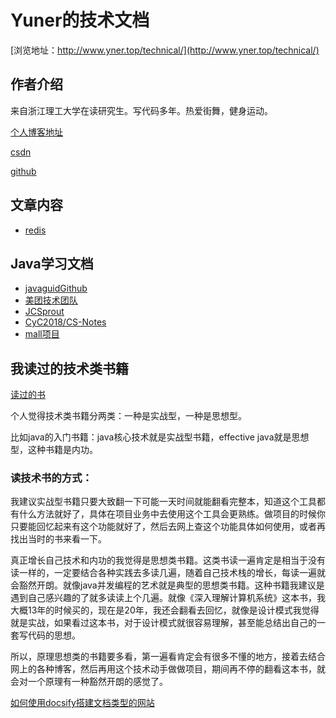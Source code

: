 # Yuner的技术文档

[浏览地址：http://www.yner.top/technical/](http://www.yner.top/technical/)


## 作者介绍
来自浙江理工大学在读研究生。写代码多年。热爱街舞，健身运动。

[个人博客地址](http://www.yner.top/)

[csdn](https://blog.csdn.net/nishuiaee)

[github](https://github.com/ivileey)



## 文章内容

- [redis](./docs/d-1redis.md)



## Java学习文档

- [javaguidGithub](https://github.com/Snailclimb/JavaGuide-Interview)
- [美团技术团队](https://tech.meituan.com/)
- [JCSprout](https://crossoverjie.top/JCSprout/#/)
- [CyC2018/CS-Notes](https://github.com/CyC2018/CS-Notes)
- [mall项目](https://github.com/macrozheng/mall)

## 我读过的技术类书籍

[读过的书](./docs/h-1books.md)

个人觉得技术类书籍分两类：一种是实战型，一种是思想型。

比如java的入门书籍：java核心技术就是实战型书籍，effective java就是思想型，这种书籍是内功。

### 读技术书的方式：

我建议实战型书籍只要大致翻一下可能一天时间就能翻看完整本，知道这个工具都有什么方法就好了，具体在项目业务中去使用这个工具会更熟练。做项目的时候你只要能回忆起来有这个功能就好了，然后去网上查这个功能具体如何使用，或者再找出当时的书来看一下。

真正增长自己技术和内功的我觉得是思想类书籍。这类书读一遍肯定是相当于没有读一样的，一定要结合各种实践去多读几遍，随着自己技术栈的增长，每读一遍就会豁然开朗。就像java并发编程的艺术就是典型的思想类书籍。这种书籍我建议是遇到自己感兴趣的了就多读读上个几遍。就像《深入理解计算机系统》这本书，我大概13年的时候买的，现在是20年，我还会翻看去回忆，就像是设计模式我觉得就是实战，如果看过这本书，对于设计模式就很容易理解，甚至能总结出自己的一套写代码的思想。

所以，原理思想类的书籍要多看，第一遍看肯定会有很多不懂的地方，接着去结合网上的各种博客，然后再用这个技术动手做做项目，期间再不停的翻看这本书，就会对一个原理有一种豁然开朗的感觉了。



[如何使用docsify搭建文档类型的网站](https://mp.weixin.qq.com/s?__biz=Mzg2OTA0Njk0OA==&mid=2247486555&idx=2&sn=8486026ee9f9ba645ff0363df6036184&chksm=cea24390f9d5ca86ff4177c0aca5e719de17dc89e918212513ee661dd56f17ca8269f4a6e303&token=298703358&lang=zh_CN#rd)